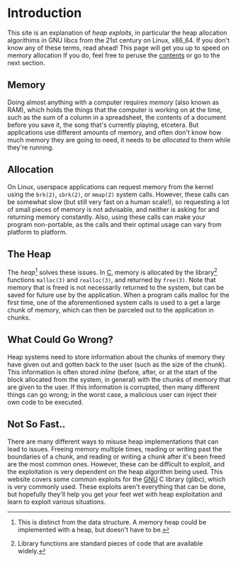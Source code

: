 # Introduction

This site is an explanation of *heap exploits*, in particular the heap
allocation algorithims in GNU libcs from the 21st century on Linux, x86\_64.  If
you don't know any of these terms, read ahead! This page will get you up to
speed on memory allocation If you do, feel free to peruse
the [contents](contents) or go to the next section.

## Memory

Doing almost anything with a computer requires *memory* (also known as RAM),
which holds the things that the computer is working on at the time, such as the
sum of a column in a spreadsheet, the contents of a document before you save it,
the song that's currently playing, etcetera. But applications use different
amounts of memory, and often don't know how much memory they are going to need,
it needs to be *allocated* to them while they're running.

## Allocation

On Linux, userspace applications can request memory from the kernel using the
`brk(2)`, `sbrk(2)`, or `mmap(2)` system calls. However, these calls can be
somewhat slow (but still very fast on a human scale!), so requesting a lot of
small pieces of memory is not advisable, and neither is asking for and returning
memory constantly. Also, using these calls can make your program non-portable,
as the calls and their optimal usage can vary from platform to platform.

## The Heap

The *heap*[^1] solves these issues. In
[C](https://en.wikipedia.org/wiki/C_\(programming_language\)/), memory is
allocated by the library[^2] functions `malloc(3)` and `realloc(3)`, and
returned by `free(3)`. Note that memory that is freed is not necessarily
returned to the system, but can be saved for future use by the application. When
a program calls malloc for the first time, one of the aforementioned system
calls is used to a get a large chunk of memory, which can then be parceled out
to the application in chunks.

[^1]:
    This is distinct from the data structure. A memory heap could be
    implemented with a heap, but doesn't have to be.

[^2]:
    Library functions are standard pieces of code that are available widely.

## What Could Go Wrong?

Heap systems need to store information about the chunks of memory they have
given out and gotten back to the user (such as the size of the chunk). This
information is often stored *inline* (before, after, or at the start of the
block allocated from the system, in general) with the chunks of memory that are
given to the user. If this information is corrupted, then many different
things can go wrong; in the worst case, a malicious user can inject their own
code to be executed.

## Not So Fast..

There are many different ways to misuse heap implementations that can lead to
issues. Freeing memory multiple times, reading or writing past the boundaries of
a chunk, and reading or writing a chunk after it's been freed are the most
common ones. However, these can be difficult to exploit, and the exploitation is
very dependent on the heap algorithm being used. This website covers some common
exploits for the [GNU](https://www.gnu.org/) C library (glibc), which is very
commonly used. These exploits aren't everything that can be done, but hopefully
they'll help you get your feet wet with heap exploitation and learn to exploit
various situations.
